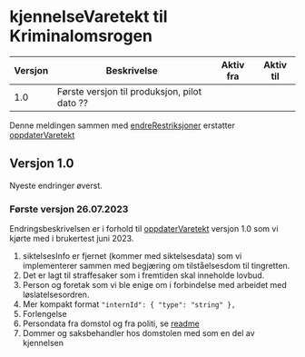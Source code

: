 # kjennelseVaretekt til Kriminalomsrogen
| Versjon | Beskrivelse | Aktiv fra | Aktiv til |
| --- | --- | --- | --- |
| 1.0 | Første versjon til produksjon, pilot dato ??| | |

Denne meldingen sammen med [endreRestriksjoner](../endreRestriksjoner/readme.md) erstatter [oppdaterVaretekt](../oppdatervaretekt/readme.md)
## Versjon 1.0
Nyeste endringer øverst.
### Første versjon 26.07.2023
Endringsbeskrivelsen er i forhold til [oppdaterVaretekt](../oppdatervaretekt/readme.md) versjon 1.0 som vi kjørte med i brukertest juni 2023.

1. siktelsesInfo er fjernet (kommer med siktelsesdata) som vi implementerer sammen med begjæring om tilståelsesdom til tingretten.
1. Det er lagt til straffesaker som i fremtiden skal inneholde lovbud.
1. Person og foretak som vi ble enige om i forbindelse med arbeidet med løslatelsesordren.
1. Mer kompakt format `"internId": { "type": "string" },`
1. Forlengelse
1. Persondata fra domstol og fra politi, se [readme](./readme.md)
1. Dommer og saksbehandler hos domstolen med som en del av kjennelsen
